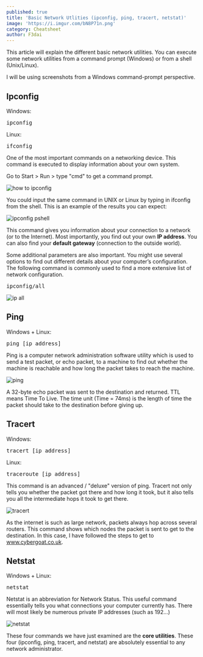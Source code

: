 ```yaml
---
published: true
title: 'Basic Network Utlities (ipconfig, ping, tracert, netstat)'
image: 'https://i.imgur.com/bN8P71n.png'
category: Cheatsheet
author: F3dai
---
```

This article will explain the different basic network utilities. You can execute some network utilities from a command prompt (Windows) or from a shell (Unix/Linux).

I will be using screenshots from a Windows command-prompt perspective. 

## Ipconfig

Windows:

<pre>ipconfig</pre>

Linux:

<pre>ifconfig</pre>

One of the most important commands on a networking device. This command is executed to display information about your own system. 

Go to Start > Run > type "cmd" to get a command prompt.

![how to ipconfig](https://i.imgur.com/W9SVMJ8.png) 

You could input the same command in UNIX or Linux by typing in ifconfig from the shell. This is an example of the results you can expect:

![ipconfig pshell](https://i.imgur.com/6uhBQ4z.png)

This command gives you information about your connection to a network (or to the Internet). Most importantly, you find out your own **IP address**. You can also find your **default gateway** (connection to the outside world).

Some additional parameters are also important. You might use several options to find out different details about your computer’s configuration. The following command is commonly used to find a more extensive list of network configuration.

<pre>ipconfig/all </pre>

![ip all](https://i.imgur.com/mkEZh9b.png)

## Ping

Windows + Linux:

<pre>ping [ip address]</pre>

Ping is a computer network administration software utility which is used to send a test packet, or echo packet, to a machine to find out whether the machine is reachable and how long the packet takes to reach the machine.

![ping](https://i.imgur.com/8FHsAXx.png)

A 32-byte echo packet was sent to the destination and returned. TTL means Time To Live. The time unit (Time = 74ms) is the length of time the packet should take to the destination before giving up. 

## Tracert

Windows:

<pre>tracert [ip address]</pre>

Linux:

<pre>traceroute [ip address]</pre> 

This command is an advanced / "deluxe" version of ping. Tracert not only tells you whether the packet got there and how long it took, but it also tells you all the intermediate hops it took to get there. 

![tracert](https://i.imgur.com/sDSliNE.png)

As the internet is such as large network, packets always hop across several routers. This command shows which nodes the packet is sent to get to the destination. In this case, I have followed the steps to get to www.cybergoat.co.uk.

## Netstat

Windows + Linux:

<pre>netstat</pre>

Netstat is an abbreviation for Network Status. This useful command essentially tells you what connections your computer currently has. There will most likely be numerous private IP addresses (such as 192...) 

![netstat](https://i.imgur.com/wSgGkMF.png)

These four commands we have just examined are the **core utilities**. These four (ipconfig, ping, tracert, and netstat) are absolutely essential to any network administrator.

